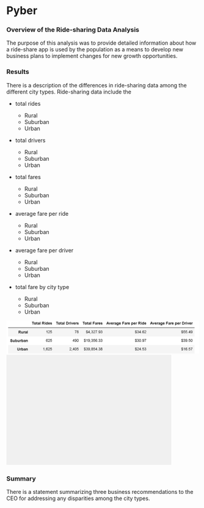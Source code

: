 # Pyber
### Overview of the Ride-sharing Data Analysis

The purpose of this analysis was to provide detailed information about how a ride-share app is used by the population as a means to develop new business plans to implement changes for new growth opportunities.


### Results
There is a description of the differences in ride-sharing data among the different city types. Ride-sharing data include the 
- total rides
  - Rural
  - Suburban
  - Urban   

- total drivers
  - Rural
  - Suburban
  - Urban 

- total fares
  - Rural
  - Suburban
  - Urban 

- average fare per ride 
  - Rural
  - Suburban
  - Urban 

- average fare per driver
  - Rural
  - Suburban
  - Urban 
  
- total fare by city type 
  - Rural
  - Suburban
  - Urban 

  
![Data line graph](analysis/PyBer_fare_summary.png)
![Data summary](analysis/challenge_fig.png)
  

### Summary
There is a statement summarizing three business recommendations to the CEO for addressing any disparities among the city types.

